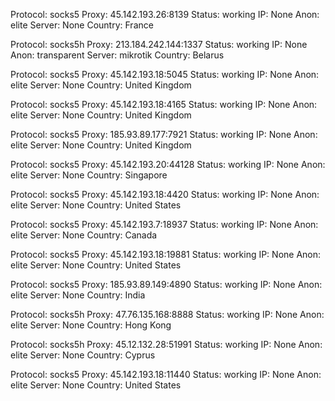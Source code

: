 Protocol: socks5
Proxy: 45.142.193.26:8139
Status: working
IP: None
Anon: elite
Server: None
Country: France

Protocol: socks5h
Proxy: 213.184.242.144:1337
Status: working
IP: None
Anon: transparent
Server: mikrotik
Country: Belarus

Protocol: socks5
Proxy: 45.142.193.18:5045
Status: working
IP: None
Anon: elite
Server: None
Country: United Kingdom

Protocol: socks5
Proxy: 45.142.193.18:4165
Status: working
IP: None
Anon: elite
Server: None
Country: United Kingdom

Protocol: socks5
Proxy: 185.93.89.177:7921
Status: working
IP: None
Anon: elite
Server: None
Country: United Kingdom

Protocol: socks5
Proxy: 45.142.193.20:44128
Status: working
IP: None
Anon: elite
Server: None
Country: Singapore

Protocol: socks5
Proxy: 45.142.193.18:4420
Status: working
IP: None
Anon: elite
Server: None
Country: United States

Protocol: socks5
Proxy: 45.142.193.7:18937
Status: working
IP: None
Anon: elite
Server: None
Country: Canada

Protocol: socks5
Proxy: 45.142.193.18:19881
Status: working
IP: None
Anon: elite
Server: None
Country: United States

Protocol: socks5
Proxy: 185.93.89.149:4890
Status: working
IP: None
Anon: elite
Server: None
Country: India

Protocol: socks5h
Proxy: 47.76.135.168:8888
Status: working
IP: None
Anon: elite
Server: None
Country: Hong Kong

Protocol: socks5h
Proxy: 45.12.132.28:51991
Status: working
IP: None
Anon: elite
Server: None
Country: Cyprus

Protocol: socks5
Proxy: 45.142.193.18:11440
Status: working
IP: None
Anon: elite
Server: None
Country: United States


